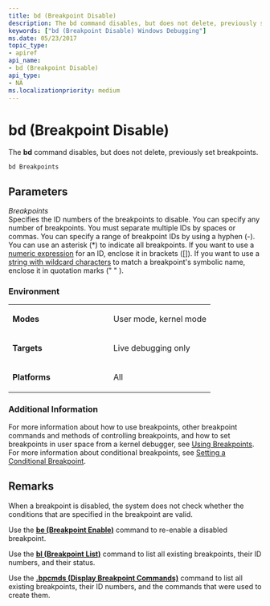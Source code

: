 ```yaml
---
title: bd (Breakpoint Disable)
description: The bd command disables, but does not delete, previously set breakpoints.
keywords: ["bd (Breakpoint Disable) Windows Debugging"]
ms.date: 05/23/2017
topic_type:
- apiref
api_name:
- bd (Breakpoint Disable)
api_type:
- NA
ms.localizationpriority: medium
---
```


# bd (Breakpoint Disable)


The **bd** command disables, but does not delete, previously set breakpoints.

```dbgcmd
bd Breakpoints
```

## <span id="ddk_cmd_breakpoint_disable_dbg"></span><span id="DDK_CMD_BREAKPOINT_DISABLE_DBG"></span>Parameters


<span id="_______Breakpoints______"></span><span id="_______breakpoints______"></span><span id="_______BREAKPOINTS______"></span> *Breakpoints*   
Specifies the ID numbers of the breakpoints to disable. You can specify any number of breakpoints. You must separate multiple IDs by spaces or commas. You can specify a range of breakpoint IDs by using a hyphen (-). You can use an asterisk (\*) to indicate all breakpoints. If you want to use a [numeric expression](numerical-expression-syntax.md) for an ID, enclose it in brackets (\[\]). If you want to use a [string with wildcard characters](string-wildcard-syntax.md) to match a breakpoint's symbolic name, enclose it in quotation marks (" " ).

### <span id="Environment"></span><span id="environment"></span><span id="ENVIRONMENT"></span>Environment

<table>
<colgroup>
<col width="50%" />
<col width="50%" />
</colgroup>
<tbody>
<tr class="odd">
<td align="left"><p><strong>Modes</strong></p></td>
<td align="left"><p>User mode, kernel mode</p></td>
</tr>
<tr class="even">
<td align="left"><p><strong>Targets</strong></p></td>
<td align="left"><p>Live debugging only</p></td>
</tr>
<tr class="odd">
<td align="left"><p><strong>Platforms</strong></p></td>
<td align="left"><p>All</p></td>
</tr>
</tbody>
</table>

 

### <span id="Additional_Information"></span><span id="additional_information"></span><span id="ADDITIONAL_INFORMATION"></span>Additional Information

For more information about how to use breakpoints, other breakpoint commands and methods of controlling breakpoints, and how to set breakpoints in user space from a kernel debugger, see [Using Breakpoints](using-breakpoints.md). For more information about conditional breakpoints, see [Setting a Conditional Breakpoint](setting-a-conditional-breakpoint.md).

## Remarks

When a breakpoint is disabled, the system does not check whether the conditions that are specified in the breakpoint are valid.

Use the [**be (Breakpoint Enable)**](be--breakpoint-enable-.md) command to re-enable a disabled breakpoint.

Use the [**bl (Breakpoint List)**](bl--breakpoint-list-.md) command to list all existing breakpoints, their ID numbers, and their status.

Use the [**.bpcmds (Display Breakpoint Commands)**](-bpcmds--display-breakpoint-commands-.md) command to list all existing breakpoints, their ID numbers, and the commands that were used to create them.

 

 





